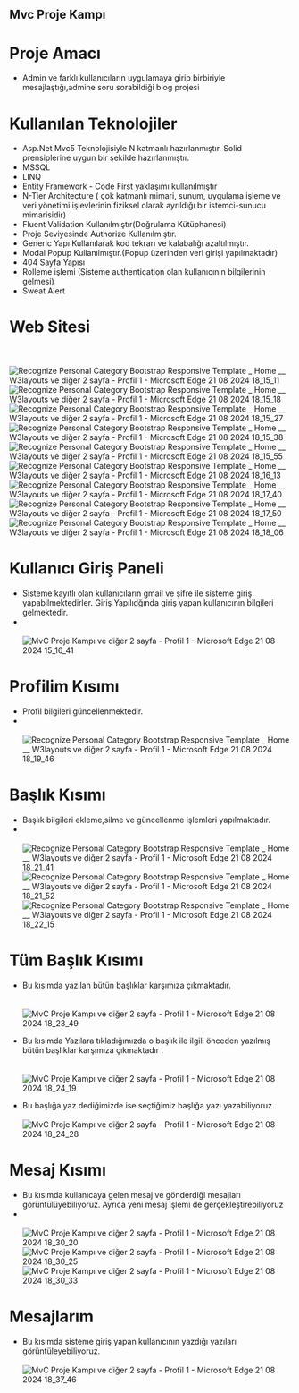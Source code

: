 ## Mvc Proje Kampı 
# Proje Amacı 
* Admin ve farklı kullanıcıların uygulamaya girip birbiriyle mesajlaştığı,admine soru sorabildiği blog projesi
# Kullanılan Teknolojiler
* Asp.Net Mvc5 Teknolojisiyle N katmanlı hazırlanmıştır. Solid prensiplerine uygun bir şekilde hazırlanmıştır.
* MSSQL
* LINQ
* Entity Framework - Code First yaklaşımı kullanılmıştır
* N-Tier Architecture  ( çok katmanlı mimari, sunum, uygulama işleme ve veri yönetimi işlevlerinin fiziksel olarak ayrıldığı bir istemci-sunucu mimarisidir)
* Fluent Validation Kullanılmıştır(Doğrulama Kütüphanesi)
* Proje Seviyesinde Authorize Kullanılmıştır.
* Generic Yapı Kullanılarak kod tekrarı ve kalabalığı azaltılmıştır.
*  Modal Popup Kullanılmıştır.(Popup üzerinden veri girişi yapılmaktadır)
*  404 Sayfa Yapısı
*  Rolleme işlemi (Sisteme authentication  olan kullanıcının bilgilerinin gelmesi)
*  Sweat Alert


# Web Sitesi
 <br/> <br/>
![Recognize Personal Category Bootstrap Responsive Template _ Home __ W3layouts ve diğer 2 sayfa - Profil 1 - Microsoft​ Edge 21 08 2024 18_15_11](https://github.com/user-attachments/assets/cab99f80-dc19-4f12-84b0-5948c090c7bc)
![Recognize Personal Category Bootstrap Responsive Template _ Home __ W3layouts ve diğer 2 sayfa - Profil 1 - Microsoft​ Edge 21 08 2024 18_15_18](https://github.com/user-attachments/assets/7b67d5e0-9a0f-4bef-8522-84efa476e6dc)
![Recognize Personal Category Bootstrap Responsive Template _ Home __ W3layouts ve diğer 2 sayfa - Profil 1 - Microsoft​ Edge 21 08 2024 18_15_27](https://github.com/user-attachments/assets/518f3502-a26a-41b0-961c-bb5ae0ae8c0a)
![Recognize Personal Category Bootstrap Responsive Template _ Home __ W3layouts ve diğer 2 sayfa - Profil 1 - Microsoft​ Edge 21 08 2024 18_15_38](https://github.com/user-attachments/assets/f7da9942-9d9a-42e0-a705-6ab3d639a0c2)
![Recognize Personal Category Bootstrap Responsive Template _ Home __ W3layouts ve diğer 2 sayfa - Profil 1 - Microsoft​ Edge 21 08 2024 18_15_55](https://github.com/user-attachments/assets/15919d23-17d8-41cc-a933-35dc88976fe6)
![Recognize Personal Category Bootstrap Responsive Template _ Home __ W3layouts ve diğer 2 sayfa - Profil 1 - Microsoft​ Edge 21 08 2024 18_16_13](https://github.com/user-attachments/assets/a09359e4-f84b-4f32-943d-3135f7eb22c5)
![Recognize Personal Category Bootstrap Responsive Template _ Home __ W3layouts ve diğer 2 sayfa - Profil 1 - Microsoft​ Edge 21 08 2024 18_17_40](https://github.com/user-attachments/assets/a940de0f-aa92-4e7c-a606-0dd99e2e3ce5)
![Recognize Personal Category Bootstrap Responsive Template _ Home __ W3layouts ve diğer 2 sayfa - Profil 1 - Microsoft​ Edge 21 08 2024 18_17_50](https://github.com/user-attachments/assets/88f420ac-f172-47de-8787-3f50aa9c6f1e)
![Recognize Personal Category Bootstrap Responsive Template _ Home __ W3layouts ve diğer 2 sayfa - Profil 1 - Microsoft​ Edge 21 08 2024 18_18_06](https://github.com/user-attachments/assets/37dd0c3a-14c6-49fb-906a-3b96cd6e0d47)


# Kullanıcı Giriş Paneli 
* Sisteme kayıtlı olan  kullanıcıların gmail ve şifre ile sisteme giriş yapabilmektedirler. Giriş Yapılıdğında giriş yapan kullanıcının bilgileri gelmektedir.
* <br/> <br/>
![MvC Proje Kampı ve diğer 2 sayfa - Profil 1 - Microsoft​ Edge 21 08 2024 15_16_41](https://github.com/user-attachments/assets/7947e4dd-49c2-4960-9b6d-78dcb03e0e30)

# Profilim Kısımı 
* Profil bilgileri güncellenmektedir.
* <br/> <br/>
![Recognize Personal Category Bootstrap Responsive Template _ Home __ W3layouts ve diğer 2 sayfa - Profil 1 - Microsoft​ Edge 21 08 2024 18_19_46](https://github.com/user-attachments/assets/45f893fd-6a13-4e81-8f53-659b39bc22de)

# Başlık Kısımı 
* Başlık bilgileri ekleme,silme ve  güncellenme işlemleri yapılmaktadır.
* <br/> <br/>
![Recognize Personal Category Bootstrap Responsive Template _ Home __ W3layouts ve diğer 2 sayfa - Profil 1 - Microsoft​ Edge 21 08 2024 18_21_41](https://github.com/user-attachments/assets/367a17ae-3694-4654-808d-9748074386ef)
![Recognize Personal Category Bootstrap Responsive Template _ Home __ W3layouts ve diğer 2 sayfa - Profil 1 - Microsoft​ Edge 21 08 2024 18_21_52](https://github.com/user-attachments/assets/cfafb77b-1ad6-4500-b4f5-f2e5e104cfdf)
![Recognize Personal Category Bootstrap Responsive Template _ Home __ W3layouts ve diğer 2 sayfa - Profil 1 - Microsoft​ Edge 21 08 2024 18_22_15](https://github.com/user-attachments/assets/684ce001-c0bf-47ff-a536-85ed47c4713f)

# Tüm Başlık Kısımı 
* Bu kısımda  yazılan bütün başlıklar karşımıza çıkmaktadır.  
 <br/> <br/>
![MvC Proje Kampı ve diğer 2 sayfa - Profil 1 - Microsoft​ Edge 21 08 2024 18_23_49](https://github.com/user-attachments/assets/9196fdca-c1f4-47fc-bbff-958d0f542a8a)
* Bu kısımda Yazılara tıkladığımızda o başlık ile ilgili önceden yazılmış bütün başlıklar karşımıza çıkmaktadır .  
<br/> <br/>
![MvC Proje Kampı ve diğer 2 sayfa - Profil 1 - Microsoft​ Edge 21 08 2024 18_24_19](https://github.com/user-attachments/assets/d80f25c9-e792-4433-96f4-67845ae2358d)

*  Bu başlığa yaz dediğimizde ise seçtiğimiz başlığa yazı yazabiliyoruz.
  <br/> <br/>
![MvC Proje Kampı ve diğer 2 sayfa - Profil 1 - Microsoft​ Edge 21 08 2024 18_24_28](https://github.com/user-attachments/assets/f0f12266-ec76-4cc3-8f4c-de1337164c86)

# Mesaj Kısımı
* Bu kısımda kullanıcaya gelen mesaj ve gönderdiği mesajları görüntülüyebiliyoruz. Ayrıca yeni mesaj işlemi de gerçekleştirebiliyoruz
*   <br/> <br/>
![MvC Proje Kampı ve diğer 2 sayfa - Profil 1 - Microsoft​ Edge 21 08 2024 18_30_20](https://github.com/user-attachments/assets/b1d3f9d5-7655-4784-aff1-a44b3c3e17d3)
![MvC Proje Kampı ve diğer 2 sayfa - Profil 1 - Microsoft​ Edge 21 08 2024 18_30_25](https://github.com/user-attachments/assets/c266412a-3b4c-4679-857b-f52d52a76f0d)
![MvC Proje Kampı ve diğer 2 sayfa - Profil 1 - Microsoft​ Edge 21 08 2024 18_30_33](https://github.com/user-attachments/assets/7870b255-689c-42c7-a440-536a0533841a)

# Mesajlarım
* Bu kısımda sisteme giriş yapan kullanıcının yazdığı yazıları görüntüleyebiliyoruz.
  <br/> <br/>
![MvC Proje Kampı ve diğer 2 sayfa - Profil 1 - Microsoft​ Edge 21 08 2024 18_37_46](https://github.com/user-attachments/assets/5ab1f086-7adb-45a9-83bd-2b0ef812e800)


